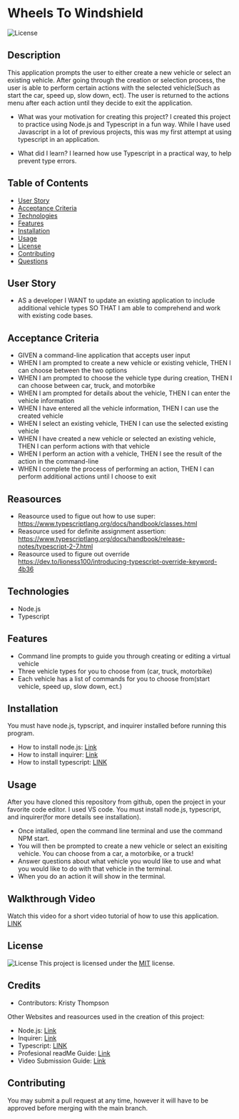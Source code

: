 # Wheels To Windshield
![License](https://img.shields.io/badge/License-MIT-yellow.svg "License")

## Description
This application prompts the user to either create a new vehicle or select an existing vehicle. After going through the creation or selection process, the user is able to perform certain actions with the selected vehicle(Such as start the car, speed up, slow down, ect). The user is returned to the actions menu after each action until they decide to exit the application.

- What was your motivation for creating this project?
I created this project to practice using Node.js and Typescript in a fun way. While I have used Javascript in a lot of previous projects, this was my first attempt at using typescript in an application.

- What did I learn? 
I learned how use Typescript in a practical way, to help prevent type errors. 

## Table of Contents
- [User Story](#User)
- [Acceptance Criteria](#Acceptance)
- [Technologies](#Technologies)
- [Features](#Features)
- [Installation](#installation)
- [Usage](#usage)
- [License](#license)
- [Contributing](#contributing)
- [Questions](#questions)

  
## User Story
- AS a developer I WANT to update an existing application to include additional vehicle types SO THAT I am able to comprehend and work with existing code bases.

## Acceptance Criteria
- GIVEN a command-line application that accepts user input
- WHEN I am prompted to create a new vehicle or existing vehicle, THEN I can choose between the two options
- WHEN I am prompted to choose the vehicle type during creation, THEN I can choose between car, truck, and motorbike
- WHEN I am prompted for details about the vehicle, THEN I can enter the vehicle information
- WHEN I have entered all the vehicle information, THEN I can use the created vehicle
- WHEN I select an existing vehicle, THEN I can use the selected existing vehicle
- WHEN I have created a new vehicle or selected an existing vehicle, THEN I can perform actions with that vehicle
- WHEN I perform an action with a vehicle, THEN I see the result of the action in the command-line
- WHEN I complete the process of performing an action, THEN I can perform additional actions until I choose to exit

## Reasources 
 - Reasource used to figue out how to use super: https://www.typescriptlang.org/docs/handbook/classes.html
 - Reasource used for definite assignment assertion: https://www.typescriptlang.org/docs/handbook/release-notes/typescript-2-7.html
 - Reasource used to figure out override https://dev.to/lioness100/introducing-typescript-override-keyword-4b36

 ## Technologies
 - Node.js
 - Typescript

 ## Features
 - Command line prompts to guide you through creating or editing a virtual vehicle
 - Three vehicle types for you to choose from (car, truck, motorbike)
 - Each vehicle has a list of commands for you to choose from(start vehicle, speed up, slow down, ect.)

## Installation
You must have node.js, typscript, and inquirer installed before running this program.
- How to install node.js: [Link](https://nodejs.org/en/download/package-manager)
- How to install inquirer: [Link](https://www.npmjs.com/package/inquirer)
- How to install typescript: [LINK](https://www.typescriptlang.org/download/)

## Usage
After you have cloned this repository from github, open the project in your favorite code editor. I used VS code. You must install node.js, typescript, and inquirer(for more details see installation). 
- Once intalled, open the command line terminal and use the command NPM start. 
- You will then be prompted to create a new vehicle or select an exisiting vehicle. You can choose from a car, a motorbike, or a truck!
- Answer questions about what vehicle you would like to use and what you would like to do with that vehicle in the terminal.
- When you do an action it will show in the terminal.


## Walkthrough Video
Watch this video for a short video tutorial of how to use this application. [LINK](https://drive.google.com/file/d/1t2L3VrBXGz5nxgKhuuznc4mOqo3v8aFH/view?usp=sharing)


## License
![License](https://img.shields.io/badge/License-MIT-yellow.svg "License")
  This project is licensed under the [MIT](https://opensource.org/licenses/MIT) license.

## Credits
- Contributors: Kristy Thompson

Other Websites and reasources used in the creation of this project:
- Node.js: [Link](https://nodejs.org/en/download/package-manager)
- Inquirer: [Link](https://www.npmjs.com/package/inquirer)
- Typescript: [LINK](https://www.typescriptlang.org/download/)
- Profesional readMe Guide: [Link](https://coding-boot-camp.github.io/full-stack/github/professional-readme-guide)
- Video Submission Guide: [Link](https://coding-boot-camp.github.io/full-stack/computer-literacy/video-submission-guide)

## Contributing
You may submit a pull request at any time, however it will have to be approved before merging with the main branch.
